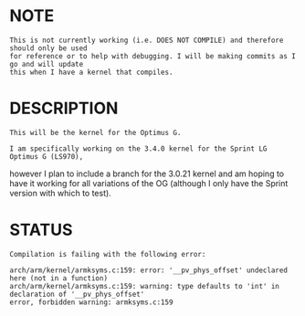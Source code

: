 NOTE
====
    This is not currently working (i.e. DOES NOT COMPILE) and therefore should only be used
    for reference or to help with debugging. I will be making commits as I go and will update
    this when I have a kernel that compiles.

DESCRIPTION
===========
    This will be the kernel for the Optimus G.

    I am specifically working on the 3.4.0 kernel for the Sprint LG Optimus G (LS970),
however I plan to include a branch for the 3.0.21 kernel and am hoping to have it working
for all variations of the OG (although I only have the Sprint version with which to test).

STATUS
======
    Compilation is failing with the following error:

    arch/arm/kernel/armksyms.c:159: error: '__pv_phys_offset' undeclared here (not in a function)
    arch/arm/kernel/armksyms.c:159: warning: type defaults to 'int' in declaration of '__pv_phys_offset'
    error, forbidden warning: armksyms.c:159
